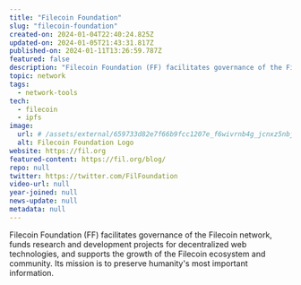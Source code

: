 ```yaml
---
title: "Filecoin Foundation"
slug: "filecoin-foundation"
created-on: 2024-01-04T22:40:24.825Z
updated-on: 2024-01-05T21:43:31.817Z
published-on: 2024-01-11T13:26:59.787Z
featured: false
description: "Filecoin Foundation (FF) facilitates governance of the Filecoin network, funds research and development projects for decentralized web technologies, and supports the growth of the Filecoin ecosystem and community. Its mission is to preserve humanity's most important information."
topic: network
tags:
  - network-tools
tech:
  - filecoin
  - ipfs
image:
  url: # /assets/external/659733d82e7f66b9fcc1207e_f6wivrnb4g_jcnxz5nbjgibuwdr2lejvhqh4hpyebuc.svg
  alt: Filecoin Foundation Logo
website: https://fil.org
featured-content: https://fil.org/blog/
repo: null
twitter: https://twitter.com/FilFoundation
video-url: null
year-joined: null
news-update: null
metadata: null
---
```


Filecoin Foundation (FF) facilitates governance of the Filecoin network, funds research and development projects for decentralized web technologies, and supports the growth of the Filecoin ecosystem and community. Its mission is to preserve humanity's most important information.
